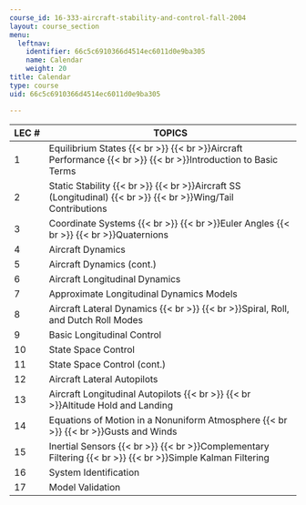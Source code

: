 ```yaml
---
course_id: 16-333-aircraft-stability-and-control-fall-2004
layout: course_section
menu:
  leftnav:
    identifier: 66c5c6910366d4514ec6011d0e9ba305
    name: Calendar
    weight: 20
title: Calendar
type: course
uid: 66c5c6910366d4514ec6011d0e9ba305

---
```


| LEC # | TOPICS |
| --- | --- |
| 1 | Equilibrium States  {{< br >}}  {{< br >}}Aircraft Performance  {{< br >}}  {{< br >}}Introduction to Basic Terms |
| 2 | Static Stability  {{< br >}}  {{< br >}}Aircraft SS (Longitudinal)  {{< br >}}  {{< br >}}Wing/Tail Contributions |
| 3 | Coordinate Systems  {{< br >}}  {{< br >}}Euler Angles  {{< br >}}  {{< br >}}Quaternions |
| 4 | Aircraft Dynamics |
| 5 | Aircraft Dynamics (cont.) |
| 6 | Aircraft Longitudinal Dynamics |
| 7 | Approximate Longitudinal Dynamics Models |
| 8 | Aircraft Lateral Dynamics  {{< br >}}  {{< br >}}Spiral, Roll, and Dutch Roll Modes |
| 9 | Basic Longitudinal Control |
| 10 | State Space Control |
| 11 | State Space Control (cont.) |
| 12 | Aircraft Lateral Autopilots |
| 13 | Aircraft Longitudinal Autopilots  {{< br >}}  {{< br >}}Altitude Hold and Landing |
| 14 | Equations of Motion in a Nonuniform Atmosphere  {{< br >}}  {{< br >}}Gusts and Winds |
| 15 | Inertial Sensors  {{< br >}}  {{< br >}}Complementary Filtering  {{< br >}}  {{< br >}}Simple Kalman Filtering |
| 16 | System Identification |
| 17 | Model Validation